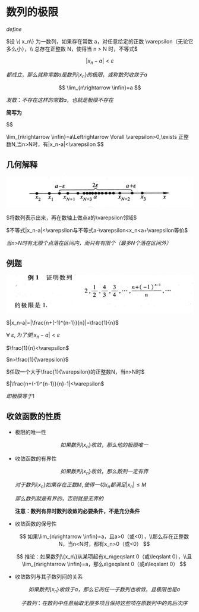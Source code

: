 # 数列的极限

$define$

$设 \{ x_n\} 为一数列，如果存在常数 a，对任意给定的正数 \varepsilon（无论它多么小），\\
总存在正整数 N，使得当 n > N 时，不等式$

$$
|x_n-a|<\varepsilon
$$

$都成立，那么就称常数a是数列\{x_n\}的极限，或称数列收敛于a$

$$
\lim_{n\rightarrow \infin}=a
$$

$发散：不存在这样的常数a，也就是极限不存在$

**简写为**

$$

\lim_{n\rightarrow \infin}=a\Leftrightarrow \forall  \varepsilon>0,\exists 正整数N,当n>N时，有|x_n-a|<\varepsilon
$$


## 几何解释

![](2022-10-22-13-51-32.png)

$将数列表示出来，再在数轴上做点a的\varepsilon邻域$

$不等式|x_n-a|<\varepsilon与不等式a-\varepsilon<x_n<a+\varepsilon等价$

*当n>N时有无限个点落在区间内，而只有有限个（最多N个落在区间外）*

## 例题

![](2022-10-22-13-59-15.png)


$|x_n-a|=|\frac{n+(-1)^{n-1}}{n}|=\frac{1}{n}$

$\forall \ \varepsilon,为了使|x_n-a|<\varepsilon$

$\frac{1}{n}<\varepsilon$

$n>\frac{1}{\varepsilon}$

$任取一个大于\frac{1}{\varepsilon}的正整数N，当n>N时$

$|\frac{n+(-1)^{n-1}}{n}-1|<\varepsilon$

$即极限等于1$

## 收敛函数的性质

- 极限的唯一性

    $$
    如果数列\{x_n\}收敛，那么他的极限唯一
    $$

- 收敛函数的有界性

    $$
    如果数列\{x_n\}收敛，那么数列一定有界
    $$

    $对于数列\{x_n\}如果存在正数M,使得一切x_n都满足|x_n|\leqslant M$

    $那么数列就是有界的，否则就是无界的$

    **注意：数列有界时数列收敛的必要条件，不是充分条件**

- 收敛函数的保号性

    $$
    如果\lim_{n\rightarrow \infin}=a，且a>0（或<0），\\那么存在正整数N，当n<N时，都有x_n>0（或<0）
    $$

    $$
    推论：如果数列\{x_n\}从某项起有x_n\geqslant 0（或\leqslant 0），\\且\lim_{n\rightarrow \infin}=a，那么a\geqslant 0（或a\leqslant 0）
    $$

- 收敛数列与其子数列间的关系
  
  $$
  如果数列\{x_n\}收敛于a，那么它的任一子数列也收敛，且极限也是a
  $$

  $$子数列：在数列中任意抽取无限多项且保持这些项在原数列中的先后次序$$

